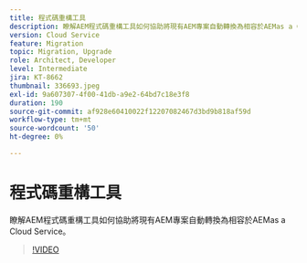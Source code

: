 ```yaml
---
title: 程式碼重構工具
description: 瞭解AEM程式碼重構工具如何協助將現有AEM專案自動轉換為相容於AEMas a Cloud Service。
version: Cloud Service
feature: Migration
topic: Migration, Upgrade
role: Architect, Developer
level: Intermediate
jira: KT-8662
thumbnail: 336693.jpeg
exl-id: 9a607307-4f00-41db-a9e2-64bd7c18e3f8
duration: 190
source-git-commit: af928e60410022f12207082467d3bd9b818af59d
workflow-type: tm+mt
source-wordcount: '50'
ht-degree: 0%

---
```


# 程式碼重構工具

瞭解AEM程式碼重構工具如何協助將現有AEM專案自動轉換為相容於AEMas a Cloud Service。

>[!VIDEO](https://video.tv.adobe.com/v/336693?quality=12&learn=on)
